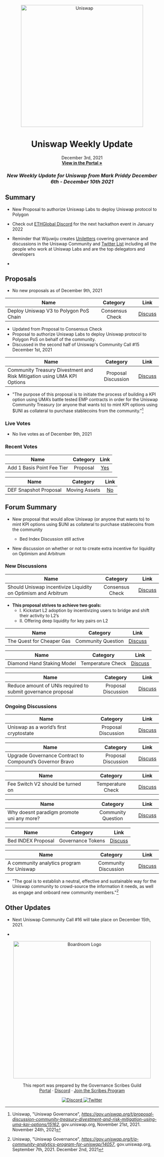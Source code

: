 <p align="center">
  <a href="http://app.boardroom.info/BanklessDAO">
    <img src="https://cryptotesters-images.s3.eu-central-1.amazonaws.com/banner_top_5db6e272ee.jpg" alt="Uniswap" width="400" />
  </a>
  <h1 align="center">Uniswap Weekly Update</h1>
  <p align="center">
    December 3rd, 2021
  <br />
  <a href="http://app.boardroom.info/BanklessDAO"><strong>View in the Portal »</strong></a>
  <br />
  </p>
</p>

### <p align="center"> *New Weekly Update for Uniswap from Mark Priddy December 6th - December 10th 2021*


## Summary

- New Proposal to authorize Uniswap Labs to deploy Uniswap protocol to Polygon

- Check out [ETHGlobal Discord](https://discord.com/invite/ethglobal) for the next hackathon event in January 2022

- Reminder that Wijuwiju creates [Uniletters](https://uniletters.substack.com/) covering governance and discussions in the Uniswap Community and [Twitter List](https://twitter.com/i/lists/1455137581772034048) including all the people who work at Uniswap Labs and are the top delegators and developers
  
- 

## Proposals
  
- No new proposals as of December 9th, 2021

| Name          | Category      | Link   |
| ------------- |:-------------:| :-----:|
| Deploy Uniswap V3 to Polygon PoS Chain | Consensus Check | [Discuss](https://gov.uniswap.org/t/consensus-check-deploy-uniswap-v3-to-polygon-pos-chain/15262)	

- Updated from Proposal to Consensus Check
- Proposal to authorize Uniswap Labs to deploy Uniswap protocol to Polygon PoS on behalf of the community.
- Discussed in the second half of Uniswap's Community Call #15 December 1st, 2021

| Name          | Category      | Link   |
| ------------- |:-------------:| :-----:|
| Community Treasury Divestment and Risk Mitigation using UMA KPI Options | Proposal Discussion | [Discuss](https://gov.uniswap.org/t/proposal-discussion-community-treasury-divestment-and-risk-mitigation-using-uma-kpi-options/15162)

- "The purpose of this proposal is to initiate the process of building a KPI option using UMA’s battle tested EMP contracts in order for the Uniswap Community Treasury (or anyone that wants to) to mint KPI options using $UNI as collateral to purchase stablecoins from the community."[^1]
	
[^1]: Uniswap, "Uniswap Governance", *https://gov.uniswap.org/t/proposal-discussion-community-treasury-divestment-and-risk-mitigation-using-uma-kpi-options/15162*, gov.uniswap.org, November 21st, 2021. November 24th, 2021

	
### Live Votes

- No live votes as of December 9th, 2021

### Recent Votes

| Name          | Category      | Link   |
| ------------- |:-------------:| :-----:|
| Add 1 Basis Point Fee Tier | Proposal | [Yes](https://app.uniswap.org/#/vote/2/9)
	

| Name          | Category      | Link   |
| ------------- |:-------------:| :-----:|
| DEF Snapshot Proposal | Moving Assets | [No](https://gov.uniswap.org/t/moving-defs-assets-to-an-on-chain-custodial-wallet-to-bolster-security/14328)

	
## Forum Summary
	
- New proposal that would allow Uniswap (or anyone that wants to) to mint KPI options using $UNI as collateral to purchase stablecoins from the community
	
  - Bed Index Discussion still active

- New discussion on whether or not to create extra incentive for liquidity on Optimism and Arbitrum

	
### New Discussions
	
| Name          | Category      | Link   |
| ------------- |:-------------:| :-----:|
| Should Uniswap incentivize Liquidity on Optimism and Arbitrum | Consensus Check | [Discuss](https://gov.uniswap.org/t/consensus-check-should-uniswap-incentivize-liquidity-on-optimism-and-arbitrum/15288)

- **This proposal strives to achieve two goals:**
  - I. Kickstart L2 adoption by incentivizing users to bridge and shift their activity to L2’s
  - II. Offering deep liquidity for key pairs on L2
	
	
| Name          | Category      | Link   |
| ------------- |:-------------:| :-----:|
| The Quest for Cheaper Gas | Community Question | [Discuss](https://gov.uniswap.org/t/the-quest-for-cheaper-gas/8793)	
	
	
| Name          | Category      | Link   |
| ------------- |:-------------:| :-----:|
| Diamond Hand Staking Model | Temperature Check | [Discuss](https://gov.uniswap.org/t/uni-rewards-how-to-distribute-uni-reward-tokens-best/14989)

	
| Name          | Category      | Link   |
| ------------- |:-------------:| :-----:|
| Reduce amount of UNIs required to submit governance proposal | Proposal Discussion | [Discuss](https://gov.uniswap.org/t/proposal-reduce-amount-of-unis-required-to-submit-governance-proposal/3320)

	
### Ongoing Discussions
	
| Name          | Category      | Link   |
| ------------- |:-------------:| :-----:|
| Uniswap as a world’s first cryptostate | Proposal Discussion | [Discuss](https://gov.uniswap.org/t/uniswap-as-a-worlds-first-cryptostate/7001)	
		
	
| Name          | Category      | Link   |
| ------------- |:-------------:| :-----:|
| Upgrade Governance Contract to Compound’s Governor Bravo | Proposal Discussion | [Discuss](https://gov.uniswap.org/t/governance-proposal-8-upgrade-governance-contract-to-compounds-governor-bravo/13835)
	

| Name          | Category      | Link   |
| ------------- |:-------------:| :-----:|
| Fee Switch V2 should be turned on | Temperature Check | [Discuss](https://gov.uniswap.org/t/temperature-check-fee-switch-v2-should-be-turned-on/13537/21)	
	
	
| Name          | Category      | Link   |
| ------------- |:-------------:| :-----:|
| Why doesnt paradigm promote uni any more? | Community Question | [Discuss](https://gov.uniswap.org/t/why-doesnt-paradigm-promote-uni-any-more-seems-like-they-have-moved-on-to-sbf-tokens/15223)
	
	
| Name          | Category      | Link   |
| ------------- |:-------------:| :-----:|
| Bed INDEX Proposal | Governance Tokens | [Discuss](https://gov.uniswap.org/t/bed-index-proposal/14562)
	
	
| Name          | Category      | Link   |
| ------------- |:-------------:| :-----:|
| A community analytics program for Uniswap | Community Discussion | [Discuss](https://gov.uniswap.org/t/a-community-analytics-program-for-uniswap/14057)

- "The goal is to establish a neutral, effective and sustainable way for the Uniswap community to crowd-source the information it needs, as well as engage and onboard new community members."[^2]
	
[^2]: Uniswap, "Uniswap Governance", *https://gov.uniswap.org/t/a-community-analytics-program-for-uniswap/14057*, gov.uniswap.org, September 7th, 2021. December 2nd, 2021

## Other Updates

- Next Uniswap Community Call #16 will take place on December 15th, 2021. 
  
- 
  
  <p align="center">
  <a href="http://app.boardroom.info/">
    <img src="https://i.ibb.co/PFcchnQ/boardroom.png" alt="Boardroom Logo" width="450" />
  </a>
</p>

<p align="center">
	This report was prepared by the Governance Scribes Guild
  <br />
  <a href="http://boardroom.info/">Portal</a>
  ·
  <a href="https://discord.com/invite/tgrTFg9">Discord</a>
  ·
  <a href="https://boardroom.mirror.xyz/JHrN8nVy_J4C7Xzj37zoyPANg0ZnNszhWy9YOZHC0lM">Join the Scribes Program</a>
</p>

<p align="center">
  <a href="https://discord.gg/CEZ8WfuK8s">
    <img src="https://img.shields.io/badge/Discord-Join-7289da?style=for-the-badge&logo=discord&logoColor=white" alt="Discord" />
  </a>
  <a href="https://twitter.com/boardroom_info">
    <img src="https://img.shields.io/badge/Twitter-Follow-1da1f2?style=for-the-badge&logo=twitter&logoColor=white" alt="Twitter" />
  </a>
</p>
